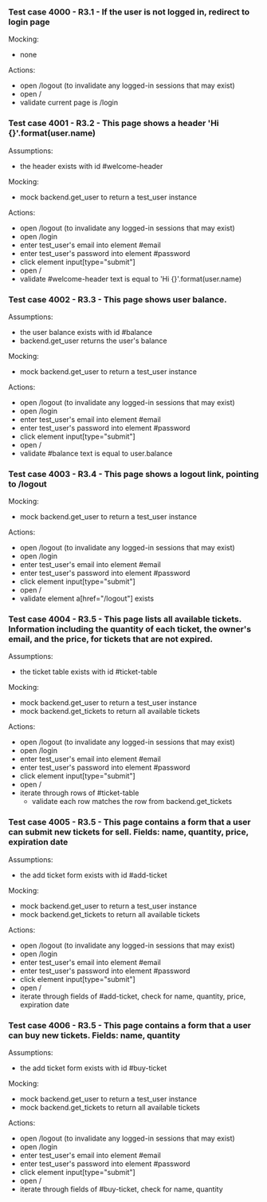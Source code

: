 ### Test case 4000 - R3.1 - If the user is not logged in, redirect to login page
Mocking:
- none

Actions:
- open /logout (to invalidate any logged-in sessions that may exist)
- open /
- validate current page is /login


### Test case 4001 - R3.2 - This page shows a header 'Hi {}'.format(user.name)
Assumptions:
- the header exists with id #welcome-header

Mocking:
- mock backend.get_user to return a test_user instance

Actions:
- open /logout (to invalidate any logged-in sessions that may exist)
- open /login
- enter test_user's email into element #email
- enter test_user's password into element #password
- click element input[type="submit"]
- open /
- validate #welcome-header text is equal to 'Hi {}'.format(user.name)


### Test case 4002 - R3.3 - This page shows user balance.
Assumptions:
- the user balance exists with id #balance
- backend.get_user returns the user's balance

Mocking:
- mock backend.get_user to return a test_user instance

Actions:
- open /logout (to invalidate any logged-in sessions that may exist)
- open /login
- enter test_user's email into element #email
- enter test_user's password into element #password
- click element input[type="submit"]
- open /
- validate #balance text is equal to user.balance


### Test case 4003 - R3.4 - This page shows a logout link, pointing to /logout
Mocking:
- mock backend.get_user to return a test_user instance

Actions:
- open /logout (to invalidate any logged-in sessions that may exist)
- open /login
- enter test_user's email into element #email
- enter test_user's password into element #password
- click element input[type="submit"]
- open /
- validate element a[href="/logout"] exists


### Test case 4004 - R3.5 - This page lists all available tickets. Information including the quantity of each ticket, the owner's email, and the price, for tickets that are not expired.
Assumptions:
- the ticket table exists with id #ticket-table

Mocking:
- mock backend.get_user to return a test_user instance
- mock backend.get_tickets to return all available tickets

Actions:
- open /logout (to invalidate any logged-in sessions that may exist)
- open /login
- enter test_user's email into element #email
- enter test_user's password into element #password
- click element input[type="submit"]
- open /
- iterate through rows of #ticket-table
    - validate each row matches the row from backend.get_tickets


### Test case 4005 - R3.5 - This page contains a form that a user can submit new tickets for sell. Fields: name, quantity, price, expiration date
Assumptions:
- the add ticket form exists with id #add-ticket

Mocking:
- mock backend.get_user to return a test_user instance
- mock backend.get_tickets to return all available tickets

Actions:
- open /logout (to invalidate any logged-in sessions that may exist)
- open /login
- enter test_user's email into element #email
- enter test_user's password into element #password
- click element input[type="submit"]
- open /
- iterate through fields of #add-ticket, check for name, quantity, price, expiration date


### Test case 4006 - R3.5 - This page contains a form that a user can buy new tickets. Fields: name, quantity
Assumptions:
- the add ticket form exists with id #buy-ticket

Mocking:
- mock backend.get_user to return a test_user instance
- mock backend.get_tickets to return all available tickets

Actions:
- open /logout (to invalidate any logged-in sessions that may exist)
- open /login
- enter test_user's email into element #email
- enter test_user's password into element #password
- click element input[type="submit"]
- open /
- iterate through fields of #buy-ticket, check for name, quantity